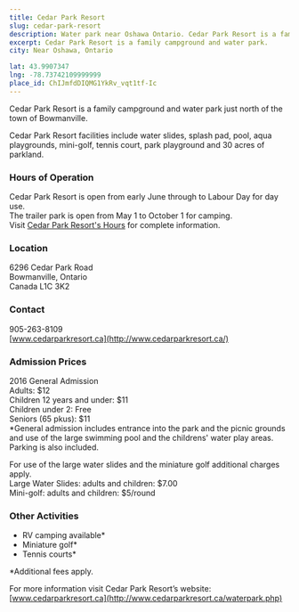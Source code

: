```yaml
---
title: Cedar Park Resort
slug: cedar-park-resort
description: Water park near Oshawa Ontario. Cedar Park Resort is a family campground and water park.
excerpt: Cedar Park Resort is a family campground and water park.
city: Near Oshawa, Ontario

lat: 43.9907347
lng: -78.73742109999999
place_id: ChIJmfdDIQMG1YkRv_vqt1tf-Ic
---
```


Cedar Park Resort is a family campground and water park just north of the town of Bowmanville.

Cedar Park Resort facilities include water slides, splash pad, pool, aqua playgrounds, mini-golf, tennis court, park playground and 30 acres of parkland.

### Hours of Operation

Cedar Park Resort is open from early June through to Labour Day for day use.   
The trailer park is open from May 1 to October 1 for camping.  
Visit [Cedar Park Resort's Hours](http://www.cedarparkresort.ca/hours.php) for complete information.  

### Location

6296 Cedar Park Road   
Bowmanville, Ontario   
Canada L1C 3K2   

### Contact

905-263-8109   
[www.cedarparkresort.ca](http://www.cedarparkresort.ca/)  

### Admission Prices

2016 General Admission  
Adults: $12  
Children 12 years and under: $11  
Children under 2: Free  
Seniors (65 pkus): $11  
*General admission includes entrance into the park and the picnic grounds and use of the large swimming pool and the childrens' water play areas. Parking is also included.  

For use of the large water slides and the miniature golf additional charges apply.  
Large Water Slides: adults and children: $7.00    
Mini-golf: adults and children: $5/round

### Other Activities

- RV camping available*
- Miniature golf*
- Tennis courts*
 
*Additional fees apply.  

For more information visit Cedar Park Resort’s website: [www.cedarparkresort.ca](http://www.cedarparkresort.ca/waterpark.php)
